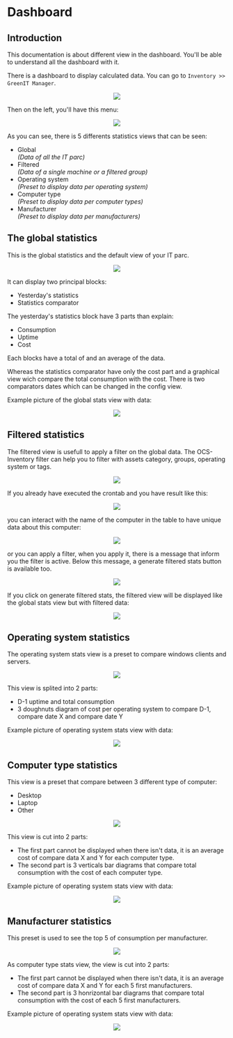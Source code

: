 # Dashboard

## Introduction
This documentation is about different view in the dashboard. You'll be able to understand all the dashboard with it.

There is a dashboard to display calculated data. You can go to `Inventory >> GreenIT Manager`.

<p align="center">
  <img src="../../../img/server/greenit/dashboard_1.png"/>
</p>

Then on the left, you'll have this menu:

<p align="center">
  <img src="../../../img/server/greenit/dashboard_2.png"/>
</p>

As you can see, there is 5 differents statistics views that can be seen:
- Global <br> *(Data of all the IT parc)*
- Filtered <br> *(Data of a single machine or a filtered group)*
- Operating system <br> *(Preset to display data per operating system)*
- Computer type <br> *(Preset to display data per computer types)*
- Manufacturer <br> *(Preset to display data per manufacturers)*

## The global statistics
This is the global statistics and the default view of your IT parc.

<p align="center">
  <img src="../../../img/server/greenit/dashboard_global_1.png"/>
</p>

It can display two principal blocks:
- Yesterday's statistics
- Statistics comparator

The yesterday's statistics block have 3 parts than explain:
- Consumption
- Uptime
- Cost

Each blocks have a total of and an average of the data.

Whereas the statistics comparator have only the cost part and a graphical view wich compare the total consumption with the cost. There is two comparators dates which can be changed in the config view.

Example picture of the global stats view with data:

<p align="center">
  <img src="../../../img/server/greenit/dashboard_global_2.png"/>
</p>

## Filtered statistics
The filtered view is usefull to apply a filter on the global data. The OCS-Inventory filter can help you to filter with assets category, groups, operating system or tags.

<p align="center">
  <img src="../../../img/server/greenit/dashboard_filtered_1.png"/>
</p>

If you already have executed the crontab and you have result like this:

<p align="center">
  <img src="../../../img/server/greenit/dashboard_filtered_2.png"/>
</p>

you can interact with the name of the computer in the table to have unique data about this computer:

<p align="center">
  <img src="../../../img/server/greenit/dashboard_filtered_3.png"/>
</p>

or you can apply a filter, when you apply it, there is a message that inform you the filter is active. Below this message, a generate filtered stats button is available too.

<p align="center">
  <img src="../../../img/server/greenit/dashboard_filtered_4.png"/>
</p>

If you click on generate filtered stats, the filtered view will be displayed like the global stats view but with filtered data:

<p align="center">
  <img src="../../../img/server/greenit/dashboard_filtered_5.png"/>
</p>

## Operating system statistics
The operating system stats view is a preset to compare windows clients and servers.

<p align="center">
  <img src="../../../img/server/greenit/dashboard_os_1.png"/>
</p>

This view is splited into 2 parts:
- D-1 uptime and total consumption
- 3 doughnuts diagram of cost per operating system to compare D-1, compare date X and compare date Y

Example picture of operating system stats view with data:

<p align="center">
  <img src="../../../img/server/greenit/dashboard_os_2.png"/>
</p>

## Computer type statistics
This view is a preset that compare between 3 different type of computer:
- Desktop
- Laptop
- Other

<p align="center">
  <img src="../../../img/server/greenit/dashboard_computerType_1.png"/>
</p>

This view is cut into 2 parts:
- The first part cannot be displayed when there isn't data, it is an average cost of compare data X and Y for each computer type. 
- The second part is 3 verticals bar diagrams that compare total consumption with the cost of each computer type.

Example picture of operating system stats view with data:

<p align="center">
  <img src="../../../img/server/greenit/dashboard_computerType_2.png"/>
</p>

## Manufacturer statistics
This preset is used to see the top 5 of consumption per manufacturer.

<p align="center">
  <img src="../../../img/server/greenit/dashboard_manufacturer_1.png"/>
</p>

As computer type stats view, the view is cut into 2 parts:
- The first part cannot be displayed when there isn't data, it is an average cost of compare data X and Y for each 5 first manufacturers.
- The second part is 3 honrizontal bar diagrams that compare total consumption with the cost of each 5 first manufacturers.

Example picture of operating system stats view with data:

<p align="center">
  <img src="../../../img/server/greenit/dashboard_manufacturer_2.png"/>
</p>